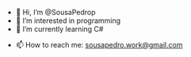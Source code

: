 - 👋 Hi, I’m @SousaPedrop
- 👀 I’m interested in programming
- 🌱 I’m currently learning C#
<!---- 💞️ I’m looking to collaborate on ...--->
- 📫 How to reach me: sousapedro.work@gmail.com

<!---
SousaPedrop/SousaPedrop is a ✨ special ✨ repository because its `README.md` (this file) appears on your GitHub profile.
You can click the Preview link to take a look at your changes.
--->
